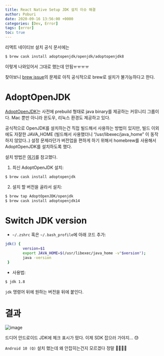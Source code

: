 ```yaml
---
title: React Native Setup JDK 설치 이슈 해결
author: Poburi
date: 2020-09-16 13:56:00 +0000
categories: [Dev, Error]
tags: [error]
toc: true
---
```


리액트 네이티브 설치 공식 문서에는 

```bash
$ brew cask install adoptopenjdk/openjdk/adoptopenjdk8
```

이렇게 나와있어서 그대로 했는데 안됨ㅠㅠㅠㅠ

찾아보니 [brew issue](https://discourse.brew.sh/t/how-to-install-openjdk-with-brew/712)의 문제로 아직 공식적으로 brew로 설치가 불가능하다고 한다.

# AdoptOpenJDK

[AdoptOpenJDK](https://adoptopenjdk.net/)는 사전에 prebuild 형태로 java binary를 제공하는 커뮤니티 그룹이다. Mac 뿐만 아니라 윈도우, 리눅스 환경도 제공하고 있다.

공식적으로 OpenJDK를 설치하는건 직접 빌드해서 사용하는 방법이 있지만, 빌드 이외에도 자잘한 JAVA_HOME (빌드해서 사용했더니 “/usr/libexec/java_home” 이 동작하지 않았다..) 설정 문제라던가 버전업을 편하게 하기 위해서 homebrew를 사용해서 AdoptOpenJDK를 설치하도록 했다.

설치 방법은 [여기](https://github.com/AdoptOpenJDK/homebrew-openjdk)를 참고했다.

1. 최신 AdoptOpenJDK 설치:

```bash
$ brew cask install adoptopenjdk 
```

2. 설치 할 버전을 골라서 설치:

```bash
$ brew tap AdoptOpenJDK/openjdk
$ brew cask install adoptopenjdk14
```


# Switch JDK version

- `~/.zshrc` 혹은 `~/.bash_profile`에 아래 코드 추가:

```bash
jdk() {
        version=$1
        export JAVA_HOME=$(/usr/libexec/java_home -v"$version");
        java -version
 }
```

- 사용법:

```bash
$ jdk 1.8
```

`jdk` 명령어 뒤에 원하는 버전을 뒤에 붙인다.


# 결과

![image](https://user-images.githubusercontent.com/45615584/93351239-6efa1780-f874-11ea-839b-2e4e88e858ff.png)


드디어 안드로이드 JDK에 체크 표시가 떴다. 이제 SDK 잡으러 가야지... 😓

`Android 10 (Q)` 설치 했는데 왜 안잡히는건지 모르겠다 정말 👿👿👿👿